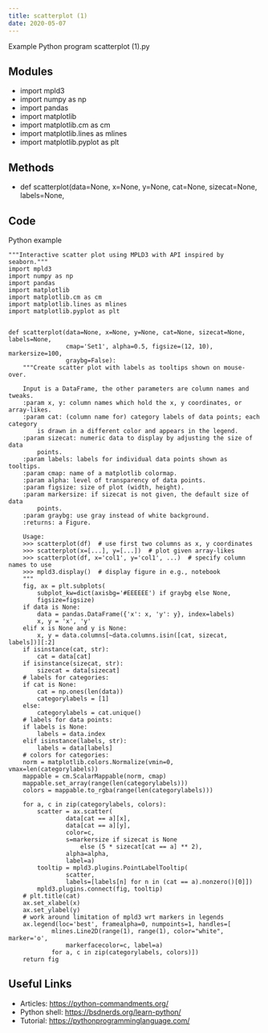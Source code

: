 ```yaml
---
title: scatterplot (1)
date: 2020-05-07
---
```

Example Python program scatterplot (1).py

## Modules

* import mpld3
* import numpy as np
* import pandas
* import matplotlib
* import matplotlib.cm as cm
* import matplotlib.lines as mlines
* import matplotlib.pyplot as plt

## Methods

* def scatterplot(data=None, x=None, y=None, cat=None, sizecat=None, labels=None,

## Code

Python example

    """Interactive scatter plot using MPLD3 with API inspired by seaborn."""
    import mpld3
    import numpy as np
    import pandas
    import matplotlib
    import matplotlib.cm as cm
    import matplotlib.lines as mlines
    import matplotlib.pyplot as plt
    
    
    def scatterplot(data=None, x=None, y=None, cat=None, sizecat=None, labels=None,
                    cmap='Set1', alpha=0.5, figsize=(12, 10), markersize=100,
                    graybg=False):
        """Create scatter plot with labels as tooltips shown on mouse-over.
    
        Input is a DataFrame, the other parameters are column names and tweaks.
        :param x, y: column names which hold the x, y coordinates, or array-likes.
        :param cat: (column name for) category labels of data points; each category
            is drawn in a different color and appears in the legend.
        :param sizecat: numeric data to display by adjusting the size of data
            points.
        :param labels: labels for individual data points shown as tooltips.
        :param cmap: name of a matplotlib colormap.
        :param alpha: level of transparency of data points.
        :param figsize: size of plot (width, height).
        :param markersize: if sizecat is not given, the default size of data
            points.
        :param graybg: use gray instead of white background.
        :returns: a Figure.
    
        Usage:
        >>> scatterplot(df)  # use first two columns as x, y coordinates
        >>> scatterplot(x=[...], y=[...])  # plot given array-likes
        >>> scatterplot(df, x='col1', y='col1', ...)  # specify column names to use
        >>> mpld3.display()  # display figure in e.g., notebook
        """
        fig, ax = plt.subplots(
            subplot_kw=dict(axisbg='#EEEEEE') if graybg else None,
            figsize=figsize)
        if data is None:
            data = pandas.DataFrame({'x': x, 'y': y}, index=labels)
            x, y = 'x', 'y'
        elif x is None and y is None:
            x, y = data.columns[~data.columns.isin([cat, sizecat, labels])][:2]
        if isinstance(cat, str):
            cat = data[cat]
        if isinstance(sizecat, str):
            sizecat = data[sizecat]
        # labels for categories:
        if cat is None:
            cat = np.ones(len(data))
            categorylabels = [1]
        else:
            categorylabels = cat.unique()
        # labels for data points:
        if labels is None:
            labels = data.index
        elif isinstance(labels, str):
            labels = data[labels]
        # colors for categories:
        norm = matplotlib.colors.Normalize(vmin=0, vmax=len(categorylabels))
        mappable = cm.ScalarMappable(norm, cmap)
        mappable.set_array(range(len(categorylabels)))
        colors = mappable.to_rgba(range(len(categorylabels)))
    
        for a, c in zip(categorylabels, colors):
            scatter = ax.scatter(
                    data[cat == a][x],
                    data[cat == a][y],
                    color=c,
                    s=markersize if sizecat is None
                        else (5 * sizecat[cat == a] ** 2),
                    alpha=alpha,
                    label=a)
            tooltip = mpld3.plugins.PointLabelTooltip(
                    scatter,
                    labels=[labels[n] for n in (cat == a).nonzero()[0]])
            mpld3.plugins.connect(fig, tooltip)
        # plt.title(cat)
        ax.set_xlabel(x)
        ax.set_ylabel(y)
        # work around limitation of mpld3 wrt markers in legends
        ax.legend(loc='best', framealpha=0, numpoints=1, handles=[
                mlines.Line2D(range(1), range(1), color="white", marker='o',
                    markerfacecolor=c, label=a)
                for a, c in zip(categorylabels, colors)])
        return fig
    

## Useful Links

- Articles: https://python-commandments.org/
- Python shell: https://bsdnerds.org/learn-python/
- Tutorial: https://pythonprogramminglanguage.com/
